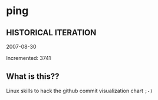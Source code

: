 # ping

## HISTORICAL ITERATION
2007-08-30

Incremented: 3741

## What is this?? 
Linux skills to hack the github commit visualization chart `;-)`
